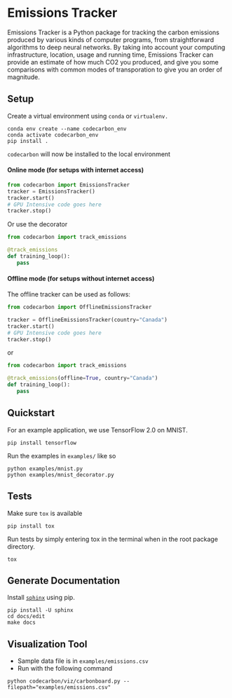 # Emissions Tracker
Emissions Tracker is a Python package for tracking the carbon emissions produced by various kinds of computer programs, from straightforward algorithms to deep neural networks. By taking into account your computing infrastructure, location, usage and running time, Emissions Tracker can provide an estimate of how much CO2 you produced, and give you some comparisons with common modes of transporation to give you an order of magnitude. 


## Setup
Create a virtual environment using `conda` or `virtualenv.` 

```
conda env create --name codecarbon_env
conda activate codecarbon_env
pip install . 
```

`codecarbon` will now be installed to the local environment

#### Online mode (for setups with internet access)

```python
from codecarbon import EmissionsTracker
tracker = EmissionsTracker()
tracker.start()
# GPU Intensive code goes here
tracker.stop()
```

Or use the decorator

```python
from codecarbon import track_emissions

@track_emissions
def training_loop():
   pass
```
#### Offline mode (for setups without internet access)

The offline tracker can be used as follows:
```python
from codecarbon import OfflineEmissionsTracker

tracker = OfflineEmissionsTracker(country="Canada")
tracker.start()
# GPU Intensive code goes here
tracker.stop()
```

or 

```python
from codecarbon import track_emissions

@track_emissions(offline=True, country="Canada")
def training_loop():
   pass
```

## Quickstart

For an example application, we use TensorFlow 2.0 on MNIST. 

```
pip install tensorflow
```

Run the examples in `examples/` like so

```
python examples/mnist.py
python examples/mnist_decorator.py
```

## Tests

Make sure `tox` is available

```
pip install tox
```

Run tests by simply entering tox in the terminal when in the root package directory.

```
tox
```

## Generate Documentation
Install [`sphinx`](https://www.sphinx-doc.org/en/master/usage/installation.html#installation-from-pypi) using pip. 
```
pip install -U sphinx
cd docs/edit
make docs
```

## Visualization Tool
* Sample data file is in `examples/emissions.csv`
* Run with the following command
```
python codecarbon/viz/carbonboard.py --filepath="examples/emissions.csv"
```
